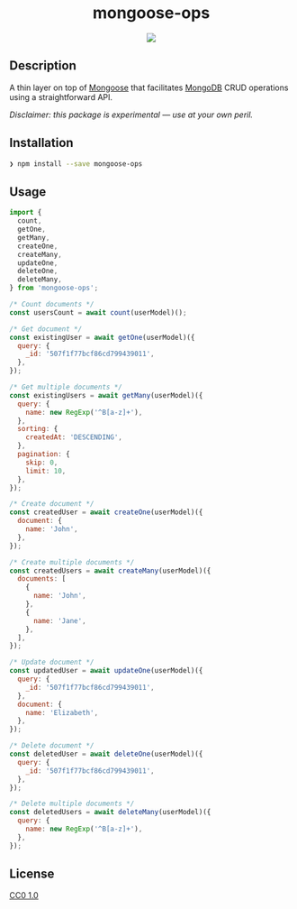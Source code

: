 <div align="center">
  <h1>mongoose-ops</h1>

  <a href="https://github.com/ar-maged/mongoose-ops/actions">
    <img src="https://github.com/ar-maged/mongoose-ops/workflows/Node.js%20CI/badge.svg" />
  </a>
</div>

## Description

A thin layer on top of [Mongoose](https://mongoosejs.com/) that facilitates [MongoDB](https://www.mongodb.com/) CRUD operations using a straightforward API.

_Disclaimer: this package is experimental — use at your own peril._

## Installation

```bash
❯ npm install --save mongoose-ops
```

## Usage

```js
import {
  count,
  getOne,
  getMany,
  createOne,
  createMany,
  updateOne,
  deleteOne,
  deleteMany,
} from 'mongoose-ops';

/* Count documents */
const usersCount = await count(userModel)();

/* Get document */
const existingUser = await getOne(userModel)({
  query: {
    _id: '507f1f77bcf86cd799439011',
  },
});

/* Get multiple documents */
const existingUsers = await getMany(userModel)({
  query: {
    name: new RegExp('^B[a-z]+'),
  },
  sorting: {
    createdAt: 'DESCENDING',
  },
  pagination: {
    skip: 0,
    limit: 10,
  },
});

/* Create document */
const createdUser = await createOne(userModel)({
  document: {
    name: 'John',
  },
});

/* Create multiple documents */
const createdUsers = await createMany(userModel)({
  documents: [
    {
      name: 'John',
    },
    {
      name: 'Jane',
    },
  ],
});

/* Update document */
const updatedUser = await updateOne(userModel)({
  query: {
    _id: '507f1f77bcf86cd799439011',
  },
  document: {
    name: 'Elizabeth',
  },
});

/* Delete document */
const deletedUser = await deleteOne(userModel)({
  query: {
    _id: '507f1f77bcf86cd799439011',
  },
});

/* Delete multiple documents */
const deletedUsers = await deleteMany(userModel)({
  query: {
    name: new RegExp('^B[a-z]+'),
  },
});
```

## License

[CC0 1.0](https://creativecommons.org/publicdomain/zero/1.0/)
